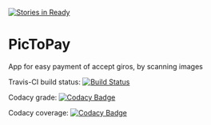 [![Stories in Ready](https://badge.waffle.io/scala-academy/PicToPay.png?label=ready&title=Ready)](https://waffle.io/scala-academy/PicToPay?utm_source=badge)
# PicToPay
App for easy payment of accept giros, by scanning images

Travis-CI build status:
[![Build Status](https://travis-ci.org/scala-academy/PicToPay.svg?branch=master)](https://travis-ci.org/scala-academy/PicToPay)

Codacy grade:
[![Codacy Badge](https://api.codacy.com/project/badge/Grade/93104d4445114b89abc2db6137176260)](https://www.codacy.com/app/bas/PicToPay?utm_source=github.com&amp;utm_medium=referral&amp;utm_content=scala-academy/PicToPay&amp;utm_campaign=Badge_Grade)

Codacy coverage:
[![Codacy Badge](https://api.codacy.com/project/badge/Coverage/93104d4445114b89abc2db6137176260)](https://www.codacy.com/app/bas/PicToPay?utm_source=github.com&amp;utm_medium=referral&amp;utm_content=scala-academy/PicToPay&amp;utm_campaign=Badge_Coverage)
